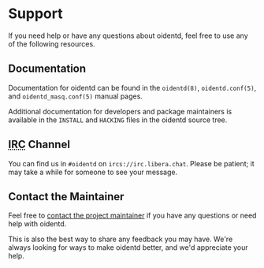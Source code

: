 <!--
Copyright (c)  2018-2020  Janik Rabe

Permission is granted to copy, distribute and/or modify this document
under the terms of the GNU Free Documentation License, Version 1.3
or any later version published by the Free Software Foundation;
with no Invariant Sections, no Front-Cover Texts, and no Back-Cover Texts.
A copy of the license is included in the file 'COPYING.DOC'
-->

# Support

If you need help or have any questions about oidentd, feel free to use any of
the following resources.

## Documentation

Documentation for oidentd can be found in the `oidentd(8)`, `oidentd.conf(5)`,
and `oidentd_masq.conf(5)` manual pages.

Additional documentation for developers and package maintainers is available in
the `INSTALL` and `HACKING` files in the oidentd source tree.

## <abbr title="Internet Relay Chat">IRC</abbr> Channel

You can find us in `#oidentd` on `ircs://irc.libera.chat`.
Please be patient; it may take a while for someone to see your message.

## Contact the Maintainer

Feel free to [contact the project maintainer][contact-maint] if you have any
questions or need help with oidentd.

This is also the best way to share any feedback you may have.
We're always looking for ways to make oidentd better, and we'd appreciate your
help.

[contact-maint]: https://janikrabe.com/
